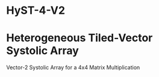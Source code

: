 # HyST-4-V2
# Heterogeneous Tiled-Vector Systolic Array
Vector-2 Systolic Array for a 4x4 Matrix Multiplication
